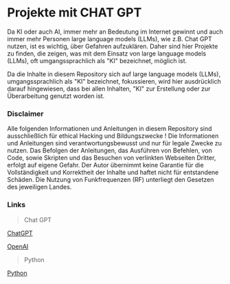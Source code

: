# Projekte mit CHAT GPT

Da KI oder auch AI, immer mehr an Bedeutung im Internet gewinnt und auch immer mehr Personen large language models (LLMs), wie z.B. Chat GPT nutzen, ist es wichtig, über Gefahren aufzuklären.
Daher sind hier Projekte zu finden, die zeigen, was mit dem Einsatz von large language models (LLMs), oft umgangssprachlich als "KI" bezeichnet, möglich ist.


Da die Inhalte in diesem Repository sich auf large language models (LLMs), umgangssprachlich als "KI" bezeichnet, fokussieren, wird hier ausdrücklich darauf hingewiesen, dass bei allen Inhalten, "KI" zur Erstellung oder zur Überarbeitung genutzt worden ist.


### Disclaimer
Alle folgenden Informationen und Anleitungen in diesem Repository sind ausschließlich für ethical Hacking und Bildungszwecke !
Die Informationen und Anleitungen sind verantwortungsbewusst und nur für legale Zwecke zu nutzen.
Das Befolgen der Anleitungen, das Ausführen von Befehlen, von Code, sowie Skripten und das Besuchen von verlinkten Webseiten Dritter, erfolgt auf eigene Gefahr.
Der Autor übernimmt keine Garantie für die Vollständigkeit und Korrektheit der Inhalte und haftet nicht für entstandene Schäden.
Die Nutzung von Funkfrequenzen (RF) unterliegt den Gesetzen des jeweiligen Landes.


### Links
> Chat GPT

[ChatGPT](https://chat.openai.com/auth/login)

[OpenAI](https://openai.com/)



> Python

[Python](https://www.python.org/)
